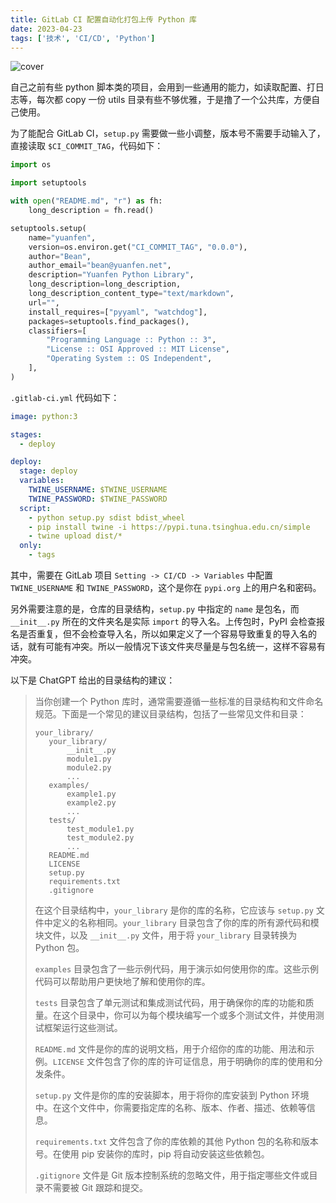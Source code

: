 ```yaml
---
title: GitLab CI 配置自动化打包上传 Python 库
date: 2023-04-23
tags: ['技术', 'CI/CD', 'Python']
---
```


![cover](/images/posts/gitlab-ci-auto-deploy-python-lib-cover.jpg)

自己之前有些 python 脚本类的项目，会用到一些通用的能力，如读取配置、打日志等，每次都 copy 一份 utils 目录有些不够优雅，于是撸了一个公共库，方便自己使用。

为了能配合 GitLab CI，`setup.py` 需要做一些小调整，版本号不需要手动输入了，直接读取 `$CI_COMMIT_TAG`，代码如下：

```python
import os

import setuptools

with open("README.md", "r") as fh:
    long_description = fh.read()

setuptools.setup(
    name="yuanfen",
    version=os.environ.get("CI_COMMIT_TAG", "0.0.0"),
    author="Bean",
    author_email="bean@yuanfen.net",
    description="Yuanfen Python Library",
    long_description=long_description,
    long_description_content_type="text/markdown",
    url="",
    install_requires=["pyyaml", "watchdog"],
    packages=setuptools.find_packages(),
    classifiers=[
        "Programming Language :: Python :: 3",
        "License :: OSI Approved :: MIT License",
        "Operating System :: OS Independent",
    ],
)

```

`.gitlab-ci.yml` 代码如下：

```yaml
image: python:3

stages:
  - deploy

deploy:
  stage: deploy
  variables:
    TWINE_USERNAME: $TWINE_USERNAME
    TWINE_PASSWORD: $TWINE_PASSWORD
  script:
    - python setup.py sdist bdist_wheel
    - pip install twine -i https://pypi.tuna.tsinghua.edu.cn/simple
    - twine upload dist/*
  only:
    - tags
```

其中，需要在 GitLab 项目 `Setting -> CI/CD -> Variables` 中配置 `TWINE_USERNAME` 和 `TWINE_PASSWORD`，这个是你在 `pypi.org` 上的用户名和密码。

另外需要注意的是，仓库的目录结构，`setup.py` 中指定的 `name` 是包名，而 `__init__.py` 所在的文件夹名是实际 `import` 的导入名。上传包时，PyPI 会检查报名是否重复，但不会检查导入名，所以如果定义了一个容易导致重复的导入名的话，就有可能有冲突。所以一般情况下该文件夹尽量是与包名统一，这样不容易有冲突。

以下是 ChatGPT 给出的目录结构的建议：

>当你创建一个 Python 库时，通常需要遵循一些标准的目录结构和文件命名规范。下面是一个常见的建议目录结构，包括了一些常见文件和目录：
>
>```
>your_library/
>    your_library/
>        __init__.py
>        module1.py
>        module2.py
>        ...
>    examples/
>        example1.py
>        example2.py
>        ...
>    tests/
>        test_module1.py
>        test_module2.py
>        ...
>    README.md
>    LICENSE
>    setup.py
>    requirements.txt
>    .gitignore
>
>```
>
>在这个目录结构中，`your_library` 是你的库的名称，它应该与 `setup.py` 文件中定义的名称相同。`your_library` 目录包含了你的库的所有源代码和模块文件，以及 `__init__.py` 文件，用于将 `your_library` 目录转换为 Python 包。
>
>`examples` 目录包含了一些示例代码，用于演示如何使用你的库。这些示例代码可以帮助用户更快地了解和使用你的库。
>
>`tests` 目录包含了单元测试和集成测试代码，用于确保你的库的功能和质量。在这个目录中，你可以为每个模块编写一个或多个测试文件，并使用测试框架运行这些测试。
>
>`README.md` 文件是你的库的说明文档，用于介绍你的库的功能、用法和示例。`LICENSE` 文件包含了你的库的许可证信息，用于明确你的库的使用和分发条件。
>
>`setup.py` 文件是你的库的安装脚本，用于将你的库安装到 Python 环境中。在这个文件中，你需要指定库的名称、版本、作者、描述、依赖等信息。
>
>`requirements.txt` 文件包含了你的库依赖的其他 Python 包的名称和版本号。在使用 pip 安装你的库时，pip 将自动安装这些依赖包。
>
>`.gitignore` 文件是 Git 版本控制系统的忽略文件，用于指定哪些文件或目录不需要被 Git 跟踪和提交。
